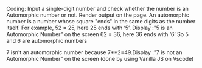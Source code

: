 Coding: Input a single-digit number and check whether the number is an Automorphic number or not. Render output on the page.
An automorphic number is a number whose square "ends" in the same digits as the number itself.
For example,
52 = 25, here 25 ends with ‘5’. Display :"5 is an Automorphic Number" on the screen
62 = 36, here 36 ends with ‘6’
So 5 and 6 are automorphic numbers

7 isn't an automorphic number because 7**2=49.Display :"7 is not an Automorphic Number" on the screen
(done by using  Vanilla JS on Vscode)